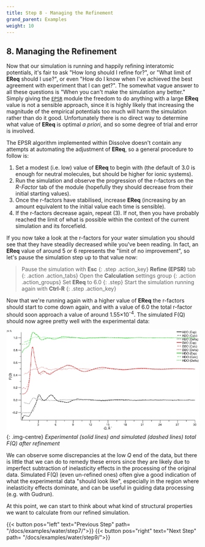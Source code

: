 ```yaml
---
title: Step 8 - Managing the Refinement
grand_parent: Examples
weight: 10
---
```


## 8. Managing the Refinement

Now that our simulation is running and happily refining interatomic potentials, it's fair to ask "How long should I refine for?", or "What limit of **EReq** should I use?", or even "How do I know when I've achieved the best agreement with experiment that I can get?". The somewhat vague answer to all these questions is "When you can't make the simulation any better." Simply giving the [`EPSR`](../../userguide/modules/epsr) module the freedom to do anything with a large **EReq** value is not a sensible approach, since it is highly likely that increasing the magnitude of the empirical potentials too much will harm the simulation rather than do it good. Unfortunately there is no direct way to determine what value of **EReq** is optimal _a priori_, and so some degree of trial and error is involved.

The EPSR algorithm implemented within Dissolve doesn't contain any attempts at automating the adjustment of **EReq**, so a general procedure to follow is:

1. Set a modest (i.e. low) value of **EReq** to begin with (the default of 3.0 is enough for neutral molecules, but should be higher for ionic systems).
2. Run the simulation and observe the progression of the r-factors on the _R-Factor_ tab of the module (hopefully they should decrease from their initial starting values).
3. Once the r-factors have stabilised, increase **EReq** (increasing by an amount equivalent to the initial value each time is sensible).
4. If the r-factors decrease again, repeat (3). If not, then you have probably reached the limit of what is possible within the context of the current simulation and its forcefield.

If you now take a look at the r-factors for your water simulation you should see that they have steadily decreased while you've been reading. In fact, an **EReq** value of around 5 or 6 represents the "limit of no improvement", so let's pause the simulation step up to that value now:

> Pause the simulation with **Esc**
{: .step .action_key}
> **Refine (EPSR)** tab
{: .action .action_tabs}
> Open the **Calculation** settings group
{: .action .action_groups}
> Set **EReq** to 6.0
{: .step}
> Start the simulation running again with **Ctrl-R**
{: .step .action_key}

Now that we're running again with a higher value of **EReq** the r-factors should start to come down again, and with a value of 6.0 the total r-factor should soon approach a value of around 1.55&times;10<sup>-4</sup>. The simulated F(Q) should now agree pretty well with the experimental data:

![](refined-fq.png){: .img-centre}
*Experimental (solid lines) and simulated (dashed lines) total F(Q) after refinement*

We can observe some discrepancies at the low _Q_ end of the data, but there is little that we can do to remedy these errors since they are likely due to imperfect subtraction of inelasticity effects in the processing of the original data. Simulated F(Q) (even un-refined ones) often give a good indication of what the experimental data "should look like", especially in the region where inelasticity effects dominate, and can be useful in guiding data processing (e.g. with Gudrun).

At this point, we can start to think about what kind of structural properties we want to calculate from our refined simulation.

{{< button pos="left" text="Previous Step" path= "/docs/examples/water/step7/">}}
{{< button pos="right" text="Next Step" path= "/docs/examples/water/step9/">}}
